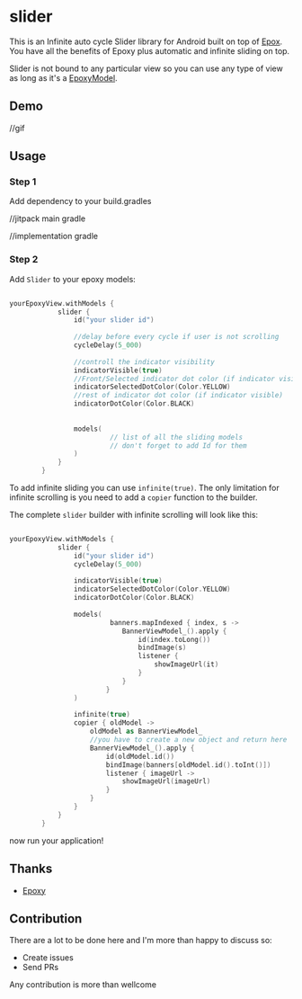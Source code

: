 # slider
This is an Infinite auto cycle Slider library for Android built on top of [Epox](https://github.com/airbnb/epoxy). You have all the benefits of Epoxy plus automatic and infinite sliding on top.

Slider is not bound to any particular view so you can use any type of view as long as it's a [EpoxyModel](https://github.com/airbnb/epoxy/wiki/Epoxy-Models).

## Demo

//gif

## Usage

### Step 1

Add dependency to your build.gradles

//jitpack main gradle

//implementation gradle

### Step 2

Add `Slider` to your epoxy models:

```Kotlin

yourEpoxyView.withModels {
            slider {
                id("your slider id")
                
                //delay before every cycle if user is not scrolling
                cycleDelay(5_000)
                
                //controll the indicator visibility
                indicatorVisible(true)
                //Front/Selected indicator dot color (if indicator visible)
                indicatorSelectedDotColor(Color.YELLOW)
                //rest of indicator dot color (if indicator visible)
                indicatorDotColor(Color.BLACK)
                
                
                models(
                         // list of all the sliding models 
                         // don't forget to add Id for them
                )
            }
        }
```

To add infinite sliding you can use `infinite(true)`. 
The only limitation for infinite scrolling is you need to add a `copier` function to the builder.

The complete `slider` builder with infinite scrolling will look like this:
```Kotlin

yourEpoxyView.withModels {
            slider {
                id("your slider id")
                cycleDelay(5_000)
                
                indicatorVisible(true)
                indicatorSelectedDotColor(Color.YELLOW)
                indicatorDotColor(Color.BLACK)
                
                models(
                         banners.mapIndexed { index, s ->
                            BannerViewModel_().apply {
                                id(index.toLong())
                                bindImage(s)
                                listener {
                                    showImageUrl(it)
                                }
                            }
                        }
                )
                
                infinite(true)
                copier { oldModel ->
                    oldModel as BannerViewModel_
                    //you have to create a new object and return here
                    BannerViewModel_().apply {
                        id(oldModel.id())
                        bindImage(banners[oldModel.id().toInt()])
                        listener { imageUrl ->
                            showImageUrl(imageUrl)
                        }
                    }
                }
            }
        }

```

now run your application!

## Thanks
- [Epoxy](https://github.com/airbnb/epoxy)

## Contribution

There are a lot to be done here and I'm more than happy to discuss so:

- Create issues
- Send PRs

Any contribution is more than wellcome
